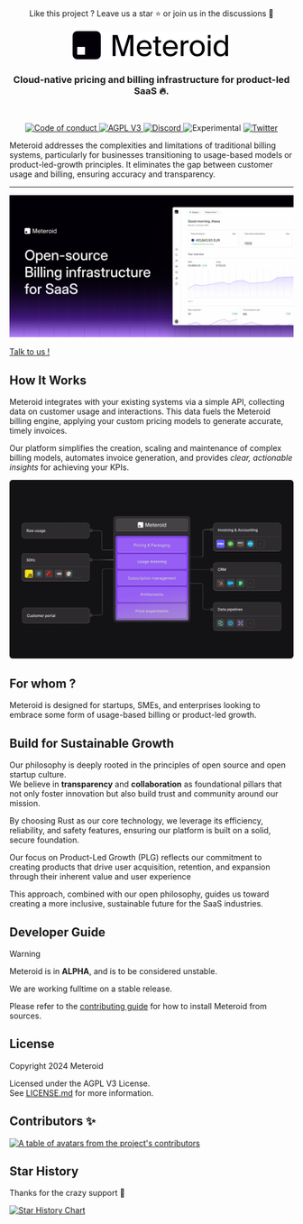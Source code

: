 <br/>

<div align="center">
  Like this project ? Leave us a star ⭐ or join us in the discussions 💬
</div>

<br/>

<div align="center">
  <a href="https://www.meteroid.com?utm_source=github" target="_blank">
  <picture>
    <source media="(prefers-color-scheme: dark)" srcset="assets/meteroid-logo-wordmark--dark.svg">
    <img alt="Meteroid Logo" src="assets/meteroid-logo-wordmark--light.svg" width="280"/>
  </picture>
  </a>
</div>


<h3 align="center">
  Cloud-native pricing and billing infrastructure for product-led SaaS 🔥.
</h3>

<br/>

<p align="center">
  <a href="CODE_OF_CONDUCT.md">
    <img src="https://img.shields.io/badge/Contributor%20Covenant-2.0-4baaaa.svg" alt="Code of conduct">
  </a>
  <a href="LICENSE">
    <img src="https://img.shields.io/badge/license-AGPL%20V3-blue" alt="AGPL V3">
  </a>
  <a href="https://go.meteroid.com/discord?utm_source=github">
    <img src="https://img.shields.io/discord/1202199422910595155?logo=Discord&logoColor=%23FFFFFF&style=plastic" alt="Discord">
  </a>
   <img src="https://img.shields.io/badge/status-experimental-red" alt="Experimental">
    <a href="https://twitter.com/meteroidhq">
    <img alt="Twitter" src="https://img.shields.io/twitter/url.svg?label=meteroidhq&style=social&url=https%3A%2F%2Ftwitter.com%2Fmeteroidhq" />
  </a>
</p>


<div>
<span>

Meteroid addresses the complexities and limitations of traditional billing systems, particularly for businesses transitioning to usage-based models or product-led-growth principles.
It eliminates the gap between customer usage and billing, ensuring accuracy and transparency.


</span>
</div>

---




<p align="center">
  <img src="assets/meteroid-banner.png" alt="Meteroid Billing Infrastructure Banner" width="640" >
</p>

<a href="https://meteroid.com/talk-to-us">
  Talk to us !
</a>
<br/>




## How It Works

Meteroid integrates with your existing systems via a simple API, collecting data on customer usage and interactions.
This data fuels the Meteroid billing engine, applying your custom pricing models to generate accurate, timely invoices.

Our platform simplifies the creation, scaling and maintenance of complex billing models, automates invoice generation, and provides *clear, actionable insights* for achieving your KPIs.


<p align="center">
<img
src="assets/meteroid-schema-4.webp"
alt="Meteroid Schema"
width="640"
/>
</p>


## For whom ?

Meteroid is designed for startups, SMEs, and enterprises looking to embrace some form of usage-based billing or product-led growth.

## Build for Sustainable Growth

Our philosophy is deeply rooted in the principles of open source and open startup culture. <br/>
We believe in **transparency** and **collaboration** as foundational pillars that not only foster innovation but also build trust and community around our mission.

By choosing Rust as our core technology, we leverage its efficiency, reliability, and safety features, ensuring our platform is built on a solid, secure foundation.

Our focus on Product-Led Growth (PLG) reflects our commitment to creating products that drive user acquisition, retention, and expansion through their inherent value and user experience

This approach, combined with our open philosophy, guides us toward creating a more inclusive, sustainable future for the SaaS industries.


## Developer Guide

> [!WARNING]
>
> Meteroid is in **ALPHA**, and is to be considered unstable.
>
> We are working fulltime on a stable release.


Please refer to the [contributing guide](CONTRIBUTING.md) for how to install Meteroid from sources.

## License

Copyright 2024 Meteroid

Licensed under the AGPL V3 License. <br/> See [LICENSE.md](LICENSE.md) for more information.

## Contributors ✨

<a href="https://github.com/meteroid-oss/meteroid/graphs/contributors">
  <p align="left">
    <img width="220" src="https://contrib.rocks/image?repo=meteroid-oss/meteroid" alt="A table of avatars from the project's contributors" />
  </p>
</a>

## Star History

Thanks for the crazy support 💖

[![Star History Chart](https://api.star-history.com/svg?repos=meteroid-oss/meteroid&type=Date)](https://star-history.com/#meteroid-oss/meteroid&Date)
